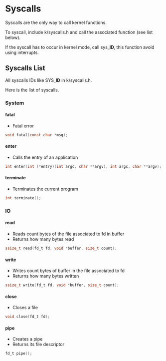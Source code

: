 # Syscalls

Syscalls are the only way to call kernel functions.

To syscall, include k/syscalls.h and call the associated function (see list below).

If the syscall has to occur in kernel mode, call sys_**ID**, this function avoid using interrupts.

## Syscalls List

All syscalls IDs like SYS_**ID** in k/syscalls.h.

Here is the list of syscalls.

### System
#### fatal
- Fatal error
```c
void fatal(const char *msg);
```

#### enter
- Calls the entry of an application
```c
int enter(int (*entry)(int argc, char **argv), int argc, char **argv);
```

#### terminate
- Terminates the current program
```c
int terminate();
```

### IO
#### read
- Reads count bytes of the file associated to fd in buffer
- Returns how many bytes read
```c
ssize_t read(fd_t fd, void *buffer, size_t count);
```

#### write
- Writes count bytes of buffer in the file associated to fd
- Returns how many bytes written
```c
ssize_t write(fd_t fd, void *buffer, size_t count);
```

#### close
- Closes a file
```c
void close(fd_t fd);
```

#### pipe
- Creates a pipe
- Returns its file descriptor
```c
fd_t pipe();
```
